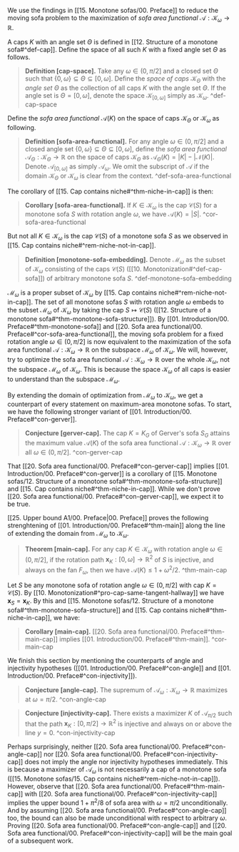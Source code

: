 We use the findings in [[15. Monotone sofas/00. Preface]] to reduce the moving sofa problem to the maximization of _sofa area functional_ $\mathcal{A} : \mathcal{K}_\omega \to \mathbb{R}$.

A caps $K$ with an angle set $\Theta$ is defined in [[12. Structure of a monotone sofa#^def-cap]]. Define the space of all such $K$ with a fixed angle set $\Theta$ as follows.

> __Definition [cap-space].__ Take any $\omega \in (0, \pi/2]$ and a closed set $\Theta$ such that $\left\{ 0, \omega \right\} \subseteq \Theta \subseteq [0, \omega]$. Define the _space of caps_ $\mathcal{K}_\Theta$ with the _angle set_ $\Theta$ as the collection of all caps $K$ with the angle set $\Theta$. If the angle set is $\Theta = [0, \omega]$, denote the space $\mathcal{K}_{[0, \omega]}$ simply as $\mathcal{K}_\omega$. ^def-cap-space

Define the _sofa area functional_ $\mathcal{A}(K)$ on the space of caps $\mathcal{K}_\Theta$ or $\mathcal{K}_\omega$ as following.

> __Definition [sofa-area-functional].__ For any angle $\omega \in (0, \pi/2]$ and a closed angle set $\left\{ 0, \omega \right\} \subseteq \Theta \subseteq [0, \omega]$, define the _sofa area functional_ $\mathcal{A}_{\Theta} : \mathcal{K}_\Theta \to \mathbb{R}$ on the space of caps $\mathcal{K}_\Theta$ as $\mathcal{A}_{\Theta}(K) = |K| - |\mathcal{N}(K)|$. Denote $\mathcal{A}_{[0, \omega]}$ as simply $\mathcal{A}_\omega$. We omit the subscript of $\mathcal{A}$ if the domain $\mathcal{K}_\Theta$ or $\mathcal{K}_\omega$ is clear from the context. ^def-sofa-area-functional

The corollary of [[15. Cap contains niche#^thm-niche-in-cap]] is then:

> __Corollary [sofa-area-functional].__ If $K \in \mathcal{K}_\omega$ is the cap $\mathcal{C}(S)$ for a monotone sofa $S$ with rotation angle $\omega$, we have $\mathcal{A}(K) = |S|$. ^cor-sofa-area-functional

But not all $K \in \mathcal{K}_\omega$ is the cap $\mathcal{C}(S)$ of a monotone sofa $S$ as we observed in [[15. Cap contains niche#^rem-niche-not-in-cap]].

> __Definition [monotone-sofa-embedding].__ Denote $\mathcal{M}_\omega$ as the subset of $\mathcal{K}_\omega$ consisting of the caps $\mathcal{C}(S)$ ([[10. Monotonization#^def-cap-sofa]]) of arbitrary monotone sofa $S$. ^def-monotone-sofa-embedding

$\mathcal{M}_\omega$ is a proper subset of $\mathcal{K}_\omega$ by [[15. Cap contains niche#^rem-niche-not-in-cap]]. The set of all monotone sofas $S$ with rotation angle $\omega$ embeds to the subset $\mathcal{M}_\omega$ of $\mathcal{K}_\omega$ by taking the cap $S \mapsto \mathcal{C}(S)$ ([[12. Structure of a monotone sofa#^thm-monotone-sofa-structure]]). By [[01. Introduction/00. Preface#^thm-monotone-sofa]] and [[20. Sofa area functional/00. Preface#^cor-sofa-area-functional]], the moving sofa problem for a fixed rotation angle $\omega \in (0, \pi/2]$ is now equivalent to the maximization of the sofa area functional $\mathcal{A} : \mathcal{K}_\omega \to \mathbb{R}$ on the subspace $\mathcal{M}_\omega$ of $\mathcal{K}_\omega$. We will, however, try to optimize the sofa area functional $\mathcal{A} : \mathcal{K}_\omega \to \mathbb{R}$ over the whole $\mathcal{K}_\omega$, not the subspace $\mathcal{M}_\omega$ of $\mathcal{K}_\omega$. This is because the space $\mathcal{K}_\omega$ of all caps is easier to understand than the subspace $\mathcal{M}_\omega$.

By extending the domain of optimization from $\mathcal{M}_\omega$ to $\mathcal{K}_\omega$, we get a counterpart of every statement on maximum-area monotone sofas. To start, we have the following stronger variant of [[01. Introduction/00. Preface#^con-gerver]].

> __Conjecture [gerver-cap].__ The cap $K = K_G$ of Gerver's sofa $S_G$ attains the maximum value $\mathcal{A}(K)$ of the sofa area functional $\mathcal{A} : \mathcal{K}_\omega \to \mathbb{R}$ over all $\omega \in (0, \pi/2]$. ^con-gerver-cap

That [[20. Sofa area functional/00. Preface#^con-gerver-cap]] implies [[01. Introduction/00. Preface#^con-gerver]] is a corollary of [[15. Monotone sofas/12. Structure of a monotone sofa#^thm-monotone-sofa-structure]] and [[15. Cap contains niche#^thm-niche-in-cap]]. While we don't prove [[20. Sofa area functional/00. Preface#^con-gerver-cap]], we expect it to be true.

[[25. Upper bound A1/00. Preface|00. Preface]] proves the following strenghtening of [[01. Introduction/00. Preface#^thm-main]] along the line of extending the domain from $\mathcal{M}_\omega$ to $\mathcal{K}_\omega$.

> __Theorem [main-cap].__ For any cap $K \in \mathcal{K}_\omega$ with rotation angle $\omega \in (0, \pi/2]$, if the rotation path $\mathbf{x}_K : [0, \omega] \to \mathbb{R}^2$ of $S$ is injective, and always on the fan $F_\omega$, then we have $\mathcal{A}(K) \leq 1 + \omega^2/2$. ^thm-main-cap

Let $S$ be any monotone sofa of rotation angle $\omega \in (0 ,\pi/2]$ with cap $K = \mathcal{C}(S)$. By [[10. Monotonization#^pro-cap-same-tangent-hallway]] we have $\mathbf{x}_S = \mathbf{x}_K$. By this and [[15. Monotone sofas/12. Structure of a monotone sofa#^thm-monotone-sofa-structure]] and [[15. Cap contains niche#^thm-niche-in-cap]], we have:

> __Corollary [main-cap].__ [[20. Sofa area functional/00. Preface#^thm-main-cap]] implies [[01. Introduction/00. Preface#^thm-main]]. ^cor-main-cap

We finish this section by mentioning the counterparts of angle and injectivity hypotheses ([[01. Introduction/00. Preface#^con-angle]] and [[01. Introduction/00. Preface#^con-injectivity]]).

> __Conjecture [angle-cap].__ The supremum of $\mathcal{A}_{\omega} : \mathcal{K}_\omega \to \mathbb{R}$ maximizes at $\omega = \pi/2$. ^con-angle-cap

> __Conjecture [injectivity-cap].__ There exists a maximizer $K$ of $\mathcal{A}_{\pi/2}$ such that the path $\mathbf{x}_K : [0, \pi/2] \to \mathbb{R}^2$ is injective and always on or above the line $y = 0$. ^con-injectivity-cap

Perhaps surprisingly, neither [[20. Sofa area functional/00. Preface#^con-angle-cap]] nor [[20. Sofa area functional/00. Preface#^con-injectivity-cap]] does not imply the angle nor injectivity hypotheses immediately. This is because a maximizer of $\mathcal{A}_\omega$ is not necessarily a cap of a monotone sofa ([[15. Monotone sofas/15. Cap contains niche#^rem-niche-not-in-cap]]). However, observe that [[20. Sofa area functional/00. Preface#^thm-main-cap]] with [[20. Sofa area functional/00. Preface#^con-injectivity-cap]] implies the upper bound $1 + \pi^2/8$ of sofa area with $\omega = \pi/2$ unconditionally. And by assuming [[20. Sofa area functional/00. Preface#^con-angle-cap]] too, the bound can also be made unconditional with respect to arbitrary $\omega$. Proving [[20. Sofa area functional/00. Preface#^con-angle-cap]] and [[20. Sofa area functional/00. Preface#^con-injectivity-cap]] will be the main goal of a subsequent work.